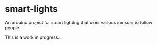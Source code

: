 # smart-lights

An arduino project for smart lighting that uses various sensors to follow people

This is a work in progress...
